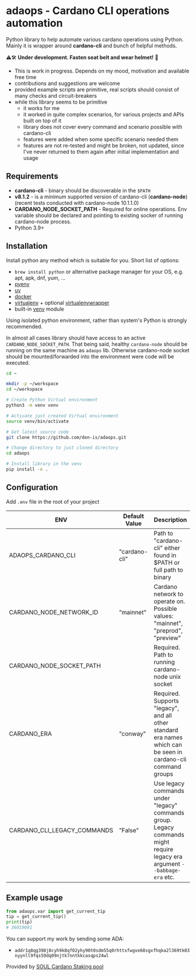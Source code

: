 # adaops - Cardano CLI operations automation

Python library to help automate various cardano operations using Python.  
Mainly it is wrapper around **cardano-cli** and bunch of helpful methods.

:warning::hammer_and_wrench: **Under development. Fasten seat belt and wear helmet!** :construction_worker:

- This is work in progress. Depends on my mood, motivation and available free time
- contributions and suggestions are welcome
- provided example scripts are primitive, real scripts should consist of many checks and circuit-breakers
- while this library seems to be primitive
  - it works for me
  - it worked in quite complex scenarios, for various projects and APIs built on top of it
  - library does not cover every command and scenario possible with cardano-cli
  - features were added when some specific scenario needed them
  - features are not re-tested and might be broken, not updated, since I've never returned to them again after initial implementation and usage

## Requirements
- **cardano-cli** - binary should be discoverable in the `$PATH`
- **v8.1.2** - is a minimum supported version of cardano-cli (__cardano-node__) (recent tests conducted with cardano-node 10.1.1.0)
- **CARDANO_NODE_SOCKET_PATH** - Required for online operations. Env variable should be declared and pointing to existing socker of running cardano-node process.
- Python 3.9+

## Installation
Install python any method which is suitable for you.
Short list of options:
- `brew install python` or alternative package manager for your OS, e.g. apt, apk, dnf, yum, ...
- [pyenv](https://github.com/pyenv/pyenv)
- [uv](https://github.com/astral-sh/uv)
- [docker](https://hub.docker.com/_/python)
- [virtualenv](https://virtualenv.pypa.io/en/stable/) + optional [virtualenvwrapper](https://virtualenvwrapper.readthedocs.io/en/stable/)
- built-in [venv](https://docs.python.org/3/library/venv.html) module

Using isolated python environment, rather than system's Python is strongly recommended.

In almost all cases library should have access to an active `CARDANO_NODE_SOCKET_PATH`.
That being said, healthy `cardano-node` should be running on the same machine as `adaops` lib.
Otherwise cardano-node socket should be mounted/forwarded into the environment were code will be executed.

```sh
cd ~

mkdir -p ~/workspace
cd ~/workspace

# Create Python Virtual environment
python3 -m venv venv

# Activate just created Virtual environment
source venv/bin/activate

# Get latest source code
git clone https://github.com/den-is/adaops.git

# Change directory to just cloned directory
cd adaops

# Install library in the venv
pip install -e .
```

## Configuration
Add `.env` file in the root of your project

|ENV                         |Default Value| Description
|----------------------------|-------------|----------------------------------------------------------------------------
|ADAOPS_CARDANO_CLI          |"cardano-cli"|Path to "cardano-cli" either found in $PATH or full path to binary
|CARDANO_NODE_NETWORK_ID     |"mainnet"    |Cardano network to operate on. Possible values: "mainnet", "preprod", "preview"
|CARDANO_NODE_SOCKET_PATH    |             |Required. Path to running cardano-node unix socket
|CARDANO_ERA                 |"conway"     |Required. Supports "legacy", and all other standard era names which can be seen in cardano-cli command groups
|CARDANO_CLI_LEGACY_COMMANDS |"False"      |Use legacy commands under "legacy" commands group. Legacy commands might require legacy era argument `--babbage-era` etc.


## Example usage
```py
from adaops.var import get_current_tip
tip = get_current_tip()
print(tip)
# 36019091
```

You can support my work by sending some ADA:
- `addr1q8qg398j8cyh9k8qf02yhy90t0sdm55q0rhttxfwgve68sgxfhqka2l369tk03nyynll9fqs59dq09njtk7nntkkcasqps24wl`

Provided by [SOUL Cardano Staking pool](https://pooltool.io/pool/3866bed6c94a75ab0290bc86d83467c6557cf2275e8d49b3d727c78c)
